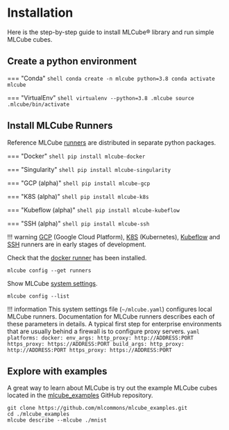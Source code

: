 # Installation

Here is the step-by-step guide to install MLCube&reg; library and run simple MLCube cubes.

## Create a python environment

=== "Conda"
    ```shell
    conda create -n mlcube python=3.8
    conda activate mlcube
    ```

=== "VirtualEnv" 
    ```shell
    virtualenv --python=3.8 .mlcube
    source .mlcube/bin/activate
    ```

## Install MLCube Runners
Reference MLCube [runners](https://mlcommons.github.io/mlcube/getting-started/concepts/#runner) are distributed in
separate python packages.

=== "Docker"
    ```shell
    pip install mlcube-docker    
    ```

=== "Singularity"
    ```shell
    pip install mlcube-singularity    
    ```

=== "GCP (alpha)"
    ```shell
    pip install mlcube-gcp    
    ```

=== "K8S (alpha)"
    ```shell
    pip install mlcube-k8s    
    ```

=== "Kubeflow (alpha)"
    ```shell
    pip install mlcube-kubeflow    
    ```

=== "SSH (alpha)"
    ```shell
    pip install mlcube-ssh    
    ```

!!! warning
    [GCP](https://mlcommons.github.io/mlcube/runners/gcp-runner/) (Google Cloud Platform), 
    [K8S](https://mlcommons.github.io/mlcube/runners/kubernetes/) (Kubernetes), 
    [Kubeflow](https://mlcommons.github.io/mlcube/runners/kubeflow/) and 
    [SSH](https://mlcommons.github.io/mlcube/runners/ssh-runner/) runners are in early stages of development.
 
Check that the [docker runner](https://mlcommons.github.io/mlcube/runners/docker-runner/) has been installed.
```shell
mlcube config --get runners
```

Show MLCube [system settings](https://mlcommons.github.io/mlcube/getting-started/concepts/#system-settings).
```
mlcube config --list
```

!!! information
    This system settings file (`~/mlcube.yaml`) configures local MLCube runners. Documentation for MLCube runners 
    describes each of these parameters in details. A typical first step for enterprise environments that are usually 
    behind a firewall is to configure proxy servers.
    ```yaml
    platforms:
      docker:
        env_args:
          http_proxy: http://ADDRESS:PORT
          https_proxy: https://ADDRESS:PORT
        build_args:
          http_proxy: http://ADDRESS:PORT
          https_proxy: https://ADDRESS:PORT
    ```


## Explore with examples
A great way to learn about MLCube is try out the example MLCube cubes 
located in the [mlcube_examples](https://github.com/mlcommons/mlcube_examples) GitHub repository.
```shell
git clone https://github.com/mlcommons/mlcube_examples.git 
cd ./mlcube_examples
mlcube describe --mlcube ./mnist
```
